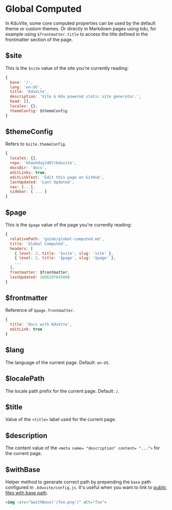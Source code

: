 # Global Computed

In KduVite, some core computed properties can be used by the default theme or custom themes. Or directly in Markdown pages using kdu, for example using `$frontmatter.title` to access the title defined in the frontmatter section of the page.

## $site

This is the `$site` value of the site you're currently reading:

```js
{
  base: '/',
  lang: 'en-US',
  title: 'KduVite',
  description: 'Vite & Kdu powered static site generator.',
  head: [],
  locales: {},
  themeConfig: $themeConfig
}
```

## $themeConfig

Refers to `$site.themeConfig`.

```js
{
  locales: {},
  repo: 'khanhduy1407/kduvite',
  docsDir: 'docs',
  editLinks: true,
  editLinkText: 'Edit this page on GitHub',
  lastUpdated: 'Last Updated',
  nav: [...],
  sidebar: { ... }
}
```

## $page

This is the `$page` value of the page you're currently reading:

```js
{
  relativePath: 'guide/global-computed.md',
  title: 'Global Computed',
  headers: [
    { level: 2, title: '$site', slug: 'site' },
    { level: 2, title: '$page', slug: '$page' },
    ...
  ],
  frontmatter: $frontmatter,
  lastUpdated: 1606297645000
}
```

## $frontmatter

Reference of `$page.frontmatter`.

```js
{
  title: 'Docs with KduVite',
  editLink: true
}
```

## $lang

The language of the current page. Default: `en-US`.

## $localePath

The locale path prefix for the current page. Default: `/`.

## $title

Value of the `<title>` label used for the current page.

## $description

The content value of the `<meta name= "description" content= "...">` for the current page.

## $withBase

Helper method to generate correct path by prepending the `base` path configured in `.kduvite/config.js`. It's useful when you want to link to [public files with base path](./assets#public-files).

```html
<img :src="$withBase('/foo.png')" alt="foo">
```
